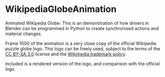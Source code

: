 # WikipediaGlobeAnimation
Animated Wikipedia Globe: This is an demonstration of how drivers in Blender
can be programmed in Python to create synchronised actions and material
changes.

Frame 1000 of the animation is a very close copy of the official Wikipedia
puzzle globe logo. This logo can be freely used, subject to the terms of the
[CC BY-SA 3.0](https://creativecommons.org/licenses/by-sa/3.0/) license and the
[Wikimedia trademark policy](https://wikimediafoundation.org/wiki/Trademark_policy).

Included is a rendered version of the logo, and comparison with the official
logo.
